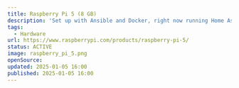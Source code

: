 ```yaml
---
title: Raspberry Pi 5 (8 GB)
description: 'Set up with Ansible and Docker, right now running Home Assistent with Zigbee. Next on the list: OpenVPN, AdGuard. Post will follow.'
tags:
  - Hardware
url: https://www.raspberrypi.com/products/raspberry-pi-5/
status: ACTIVE
image: raspberry_pi_5.png
openSource:
updated: 2025-01-05 16:00
published: 2025-01-05 16:00
---
```


